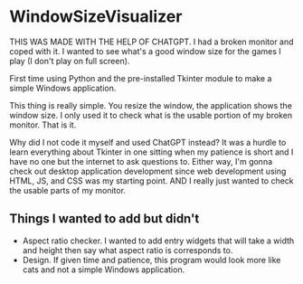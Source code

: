 # WindowSizeVisualizer
THIS WAS MADE WITH THE HELP OF CHATGPT.
I had a broken monitor and coped with it. I wanted to see what's a good window size for the games I play (I don't play on full screen).

First time using Python and the pre-installed Tkinter module to make a simple Windows application.

This thing is really simple. You resize the window, the application shows the window size. I only used it to check what is the usable portion of my broken monitor. That is it.

Why did I not code it myself and used ChatGPT instead? It was a hurdle to learn everything about Tkinter in one sitting when my patience is short and I have no one but the internet to ask questions to. Either way, I'm gonna check out desktop application development since web development using HTML, JS, and CSS was my starting point. AND I really just wanted to check the usable parts of my monitor.

## Things I wanted to add but didn't
- Aspect ratio checker. I wanted to add entry widgets that will take a width and height then say what aspect ratio is corresponds to.
- Design. If given time and patience, this program would look more like cats and not a simple Windows application.
